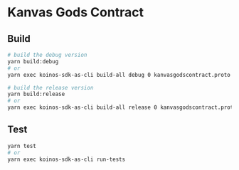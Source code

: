 # Kanvas Gods Contract

## Build

```sh
# build the debug version
yarn build:debug
# or
yarn exec koinos-sdk-as-cli build-all debug 0 kanvasgodscontract.proto

# build the release version
yarn build:release
# or
yarn exec koinos-sdk-as-cli build-all release 0 kanvasgodscontract.proto
```

## Test

```sh
yarn test
# or
yarn exec koinos-sdk-as-cli run-tests
```
